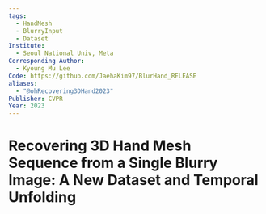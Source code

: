 ```yaml
---
tags:
  - HandMesh
  - BlurryInput
  - Dataset
Institute:
  - Seoul National Univ, Meta
Corresponding Author:
  - Kyoung Mu Lee
Code: https://github.com/JaehaKim97/BlurHand_RELEASE
aliases:
  - "@ohRecovering3DHand2023"
Publisher: CVPR
Year: 2023
---
```

# Recovering 3D Hand Mesh Sequence from a Single Blurry Image: A New Dataset and Temporal Unfolding
